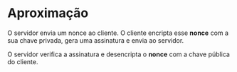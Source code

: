 # Aproximação  

O servidor envia um nonce ao cliente.
O cliente encripta esse **nonce** com a sua chave privada, gera uma assinatura e envia ao servidor.

O servidor verifica a assinatura e desencripta o **nonce** com a chave pública do cliente.  

